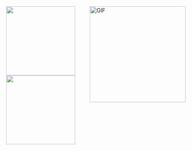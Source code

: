 <img align="right" alt="GIF" src="https://github.com/abhisheknaiidu/abhisheknaiidu/blob/master/code.gif?raw=true" width="250" height="250" />



<div align="center">
  <a href="https://github.com/HigorDevJ">
  <img height="180em" src="https://github-readme-stats.vercel.app/api?username=HigorDevJ&show_icons=true&theme=dark&include_all_commits=true&count_private=true"/><br>
   
  <img align="center" height="180em" src="https://github-readme-stats.vercel.app/api/top-langs/?username=HigorDevJ&layout=compact&langs_count=7&theme=dark"/>
</div>















          
